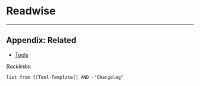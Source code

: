 # Readwise

---

## Appendix: Related

* [Tools](../Tools.md)

*Backlinks:*

````dataview
list from [[Tool-Template]] AND -"Changelog"
````
